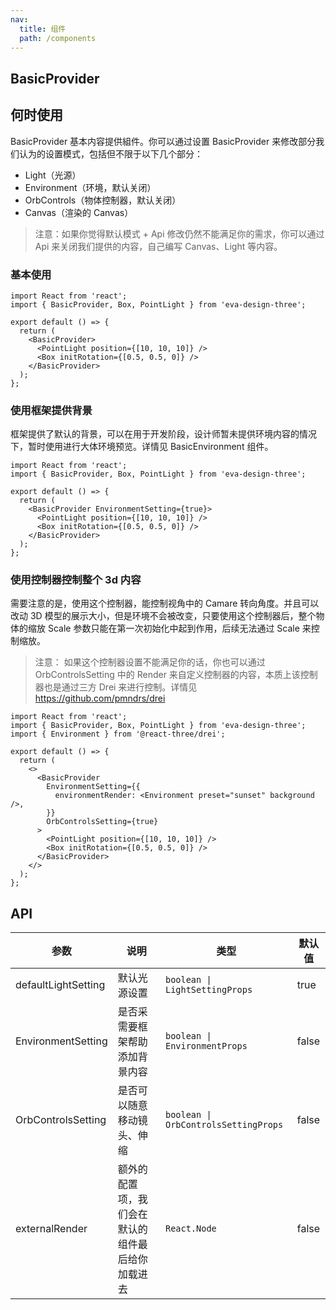 ```yaml
---
nav:
  title: 组件
  path: /components
---
```


## BasicProvider

## 何时使用

BasicProvider 基本内容提供組件。你可以通过设置 BasicProvider 来修改部分我们认为的设置模式，包括但不限于以下几个部分：

- Light（光源）
- Environment（环境，默认关闭）
- OrbControls（物体控制器，默认关闭）
- Canvas（渲染的 Canvas）

> 注意：如果你觉得默认模式 + Api 修改仍然不能满足你的需求，你可以通过 Api 来关闭我们提供的内容，自己编写 Canvas、Light 等内容。

### 基本使用

```tsx
import React from 'react';
import { BasicProvider, Box, PointLight } from 'eva-design-three';

export default () => {
  return (
    <BasicProvider>
      <PointLight position={[10, 10, 10]} />
      <Box initRotation={[0.5, 0.5, 0]} />
    </BasicProvider>
  );
};
```

### 使用框架提供背景

框架提供了默认的背景，可以在用于开发阶段，设计师暂未提供环境内容的情况下，暂时使用进行大体环境预览。详情见 BasicEnvironment 组件。

```tsx
import React from 'react';
import { BasicProvider, Box, PointLight } from 'eva-design-three';

export default () => {
  return (
    <BasicProvider EnvironmentSetting={true}>
      <PointLight position={[10, 10, 10]} />
      <Box initRotation={[0.5, 0.5, 0]} />
    </BasicProvider>
  );
};
```

### 使用控制器控制整个 3d 内容

需要注意的是，使用这个控制器，能控制视角中的 Camare 转向角度。并且可以改动 3D 模型的展示大小，但是环境不会被改变，只要使用这个控制器后，整个物体的缩放 Scale 参数只能在第一次初始化中起到作用，后续无法通过 Scale 来控制缩放。

> 注意： 如果这个控制器设置不能满足你的话，你也可以通过 OrbControlsSetting 中的 Render 来自定义控制器的内容，本质上该控制器也是通过三方 Drei 来进行控制。详情见 https://github.com/pmndrs/drei

```tsx
import React from 'react';
import { BasicProvider, Box, PointLight } from 'eva-design-three';
import { Environment } from '@react-three/drei';

export default () => {
  return (
    <>
      <BasicProvider
        EnvironmentSetting={{
          environmentRender: <Environment preset="sunset" background />,
        }}
        OrbControlsSetting={true}
      >
        <PointLight position={[10, 10, 10]} />
        <Box initRotation={[0.5, 0.5, 0]} />
      </BasicProvider>
    </>
  );
};
```

## API

| 参数 | 说明 | 类型 | 默认值 |
| --- | --- | --- | --- |
| defaultLightSetting | 默认光源设置 | `boolean \| LightSettingProps` | true |
| EnvironmentSetting | 是否采需要框架帮助添加背景内容 | `boolean \| EnvironmentProps` | false |
| OrbControlsSetting | 是否可以随意移动镜头、伸缩 | `boolean \| OrbControlsSettingProps` | false |
| externalRender | 额外的配置项，我们会在默认的组件最后给你加载进去 | `React.Node` | false |

